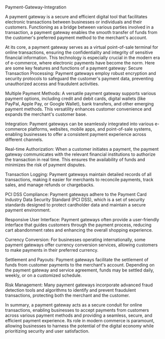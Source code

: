 Payment-Gateway-Integration

A payment gateway is a secure and efficient digital tool that facilitates electronic transactions between businesses or individuals and their customers. Functioning as a bridge between various parties involved in a transaction, a payment gateway enables the smooth transfer of funds from the customer's preferred payment method to the merchant's account.

At its core, a payment gateway serves as a virtual point-of-sale terminal for online transactions, ensuring the confidentiality and integrity of sensitive financial information. This technology is especially crucial in the modern era of e-commerce, where electronic payments have become the norm. Here are some key features and functions of a payment gateway:
Secure Transaction Processing: Payment gateways employ robust encryption and security protocols to safeguard the customer's payment data, preventing unauthorized access and fraudulent activities.

Multiple Payment Methods: A versatile payment gateway supports various payment options, including credit and debit cards, digital wallets (like PayPal, Apple Pay, or Google Wallet), bank transfers, and other emerging payment methods. This versatility enhances customer convenience and expands the merchant's customer base.

Integration: Payment gateways can be seamlessly integrated into various e-commerce platforms, websites, mobile apps, and point-of-sale systems, enabling businesses to offer a consistent payment experience across different channels.

Real-time Authorization: When a customer initiates a payment, the payment gateway communicates with the relevant financial institutions to authorize the transaction in real time. This ensures the availability of funds and minimizes the risk of payment disputes.

Transaction Logging: Payment gateways maintain detailed records of all transactions, making it easier for merchants to reconcile payments, track sales, and manage refunds or chargebacks.

PCI DSS Compliance: Payment gateways adhere to the Payment Card Industry Data Security Standard (PCI DSS), which is a set of security standards designed to protect cardholder data and maintain a secure payment environment.

Responsive User Interface: Payment gateways often provide a user-friendly interface that guides customers through the payment process, reducing cart abandonment rates and enhancing the overall shopping experience.

Currency Conversion: For businesses operating internationally, some payment gateways offer currency conversion services, allowing customers to make payments in their preferred currency.

Settlement and Payouts: Payment gateways facilitate the settlement of funds from customer payments to the merchant's account. Depending on the payment gateway and service agreement, funds may be settled daily, weekly, or on a customized schedule.

Risk Management: Many payment gateways incorporate advanced fraud detection tools and algorithms to identify and prevent fraudulent transactions, protecting both the merchant and the customer.

In summary, a payment gateway acts as a secure conduit for online transactions, enabling businesses to accept payments from customers across various payment methods and providing a seamless, secure, and efficient payment experience. Its role in modern commerce is paramount, allowing businesses to harness the potential of the digital economy while prioritizing security and user satisfaction.
